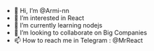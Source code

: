 - 👋 Hi, I’m @Armi-nn                              
- 👀 I’m interested in React                                      
- 🌱 I’m currently learning nodejs                          
- 💞️ I’m looking to collaborate on Big Companies
- 📫 How to reach me in Telegram : @MrReact                                
<!--- 
Armi-nn/Armi-nn is a ✨ special ✨ repository because its `README.md` (this file) appears on your GitHub profile.
You can click the Preview link to take a look at your changes.
--->
